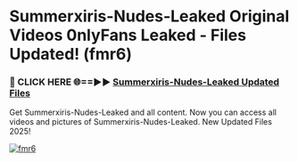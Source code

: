 # Summerxiris-Nudes-Leaked Original Videos 0nlyFans Leaked - Files Updated! (fmr6)

<h3>🔴 CLICK HERE 🌐==►► <a href="https://tinyurl.com/yc6ubb5a" rel="nofollow">Summerxiris-Nudes-Leaked Updated Files</a></h3>

Get Summerxiris-Nudes-Leaked and all content. Now you can access all videos and pictures of Summerxiris-Nudes-Leaked. New Updated Files 2025!

[![fmr6](https://i.imgur.com/7eu0CRL.gif)](https://tinyurl.com/yc6ubb5a)
